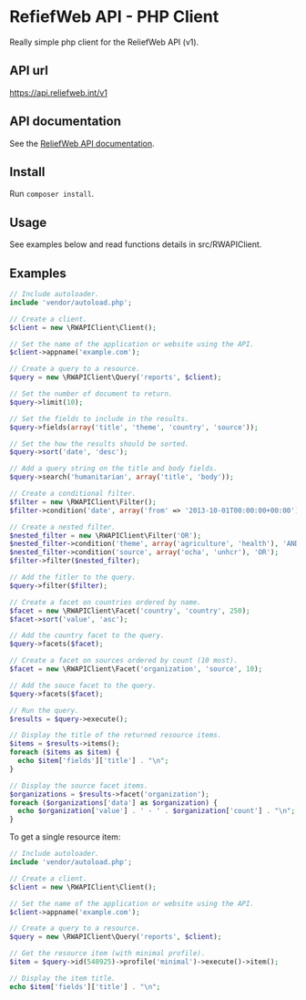 RefiefWeb API - PHP Client
==========================

Really simple php client for the ReliefWeb API (v1).

API url
-------

https://api.reliefweb.int/v1

API documentation
-----------------

See the [ReliefWeb API documentation](https://reliefweb.int/help/api).

Install
-------

Run `composer install`.

Usage
-----

See examples below and read functions details in src/RWAPIClient.

Examples
--------

```php
// Include autoloader.
include 'vendor/autoload.php';

// Create a client.
$client = new \RWAPIClient\Client();

// Set the name of the application or website using the API.
$client->appname('example.com');

// Create a query to a resource.
$query = new \RWAPIClient\Query('reports', $client);

// Set the number of document to return.
$query->limit(10);

// Set the fields to include in the results.
$query->fields(array('title', 'theme', 'country', 'source'));

// Set the how the results should be sorted.
$query->sort('date', 'desc');

// Add a query string on the title and body fields.
$query->search('humanitarian', array('title', 'body'));

// Create a conditional filter.
$filter = new \RWAPIClient\Filter();
$filter->condition('date', array('from' => '2013-10-01T00:00:00+00:00'));

// Create a nested filter.
$nested_filter = new \RWAPIClient\Filter('OR');
$nested_filter->condition('theme', array('agriculture', 'health'), 'AND');
$nested_filter->condition('source', array('ocha', 'unhcr'), 'OR');
$filter->filter($nested_filter);

// Add the fitler to the query.
$query->filter($filter);

// Create a facet on countries ordered by name.
$facet = new \RWAPIClient\Facet('country', 'country', 250);
$facet->sort('value', 'asc');

// Add the country facet to the query.
$query->facets($facet);

// Create a facet on sources ordered by count (10 most).
$facet = new \RWAPIClient\Facet('organization', 'source', 10);

// Add the souce facet to the query.
$query->facets($facet);

// Run the query.
$results = $query->execute();

// Display the title of the returned resource items.
$items = $results->items();
foreach ($items as $item) {
  echo $item['fields']['title'] . "\n";
}

// Display the source facet items.
$organizations = $results->facet('organization');
foreach ($organizations['data'] as $organization) {
  echo $organization['value'] . ' - ' . $organization['count'] . "\n";
}
```

To get a single resource item:

```php
// Include autoloader.
include 'vendor/autoload.php';

// Create a client.
$client = new \RWAPIClient\Client();

// Set the name of the application or website using the API.
$client->appname('example.com');

// Create a query to a resource.
$query = new \RWAPIClient\Query('reports', $client);

// Get the resource item (with minimal profile).
$item = $query->id(548925)->profile('minimal')->execute()->item();

// Display the item title.
echo $item['fields']['title'] . "\n";

```
